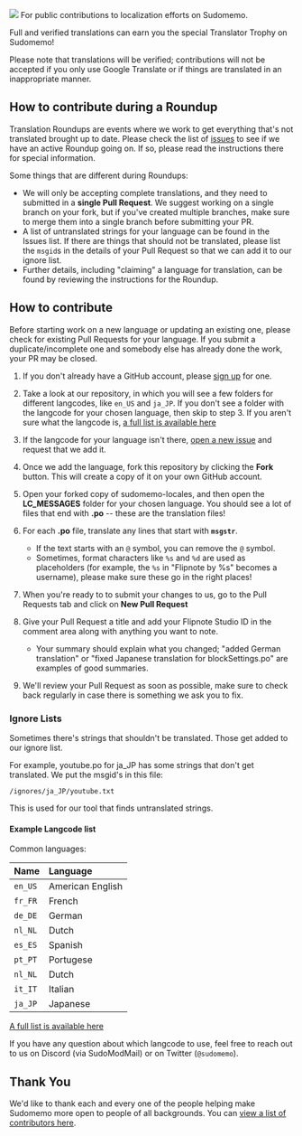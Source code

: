 ![](https://github.com/sudomemo/sudomemo-locales/blob/images/Sudomemo_Locales_Github_Card.png)
For public contributions to localization efforts on Sudomemo.

Full and verified translations can earn you the special Translator Trophy on Sudomemo!

Please note that translations will be verified; contributions will not be accepted if you only use Google Translate or if things are translated in an inappropriate manner.

## How to contribute during a Roundup

Translation Roundups are events where we work to get everything that's not translated brought up to date. Please check the list of [issues](https://github.com/Sudomemo/sudomemo-locales/issues) to see if we have an active Roundup going on. If so, please read the instructions there for special information.

Some things that are different during Roundups:

- We will only be accepting complete translations, and they need to submitted in a **single Pull Request**. We suggest working on a single branch on your fork, but if you've created multiple branches, make sure to merge them into a single branch before submitting your PR.
- A list of untranslated strings for your language can be found in the Issues list. If there are things that should not be translated, please list the `msgid`s in the details of your Pull Request so that we can add it to our ignore list.
- Further details, including "claiming" a language for translation, can be found by reviewing the instructions for the Roundup.

## How to contribute

Before starting work on a new language or updating an existing one, please check for existing Pull Requests for your language. If you submit a duplicate/incomplete one and somebody else has already done the work, your PR may be closed.

1. If you don't already have a GitHub account, please [sign up](https://github.com/join) for one.

2. Take a look at our repository, in which you will see a few folders for different langcodes, like `en_US` and `ja_JP`. If you don't see a folder with the langcode for your chosen language, then skip to step 3. If you aren't sure what the langcode is, [a full list is available here](http://www.lingoes.net/en/translator/langcode.htm)

3. If the langcode for your language isn't there, [open a new issue](https://github.com/Sudomemo/sudomemo-locales/issues/new) and request that we add it.

4. Once we add the language, fork this repository by clicking the **Fork** button. This will create a copy of it on your own GitHub account.

5. Open your forked copy of sudomemo-locales, and then open the **LC_MESSAGES** folder for your chosen language. You should see a lot of files that end with **.po** -- these are the translation files!

7. For each **.po** file, translate any lines that start with **`msgstr`**. 

	* If the text starts with an `@` symbol, you can remove the `@` symbol. 
	* Sometimes, format characters like `%s` and `%d` are used as placeholders (for example, the `%s` in "Flipnote by %s" becomes a username), please make sure these go in the right places!
    
8. When you're ready to to submit your changes to us, go to the Pull Requests tab and click on **New Pull Request**

9. Give your Pull Request a title and add your Flipnote Studio ID in the comment area along with anything you want to note.

	* Your summary should explain what you changed; "added German translation" or "fixed Japanese translation for blockSettings.po" are examples of good summaries.


10. We'll review your Pull Request as soon as possible, make sure to check back regularly in case there is something we ask you to fix.

### Ignore Lists

Sometimes there's strings that shouldn't be translated. Those get added to our ignore list.

For example, youtube.po for ja_JP has some strings that don't get translated. We put the msgid's in this file:

`/ignores/ja_JP/youtube.txt`

This is used for our tool that finds untranslated strings.


#### Example Langcode list

Common languages:

| Name    | Language          |
|:--------|:------------------|
| `en_US` | American English  |
| `fr_FR` | French  |
| `de_DE` | German  |
| `nl_NL` | Dutch  |
| `es_ES` | Spanish  |
| `pt_PT` | Portugese |
| `nl_NL` | Dutch  |
| `it_IT` | Italian  |
| `ja_JP` | Japanese  |

[A full list is available here](http://www.lingoes.net/en/translator/langcode.htm)

If you have any question about which langcode to use, feel free to reach out to us on Discord (via SudoModMail) or on Twitter (`@sudomemo`).

## Thank You

We'd like to thank each and every one of the people helping make Sudomemo more open to people of all backgrounds. You can [view a list of contributors here](https://github.com/Sudomemo/sudomemo-locales/graphs/contributors).
